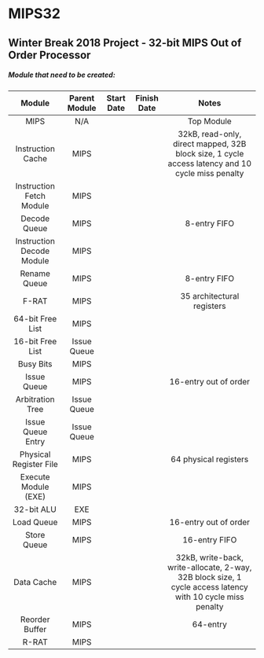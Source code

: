 # MIPS32
## Winter Break 2018 Project - 32-bit MIPS Out of Order Processor

##### Module that need to be created:
| Module                    | Parent Module | Start Date | Finish Date | Notes |
|:-------------------------:|:-------------:|:----------:|:-----------:|:-----:|
| MIPS                      | N/A           | | | Top Module |
| Instruction Cache         | MIPS          | | | 32kB, read-only, direct mapped, 32B block size, 1 cycle access latency and 10 cycle miss penalty |
| Instruction Fetch Module  | MIPS          | | | |
| Decode Queue              | MIPS          | | | 8-entry FIFO |
| Instruction Decode Module | MIPS          | | | |
| Rename Queue              | MIPS          | | | 8-entry FIFO |
| F-RAT                     | MIPS          | | | 35 architectural registers |
| 64-bit Free List          | MIPS          | | | |
| 16-bit Free List          | Issue Queue   | | | |
| Busy Bits                 | MIPS          | | | |
| Issue Queue               | MIPS          | | | 16-entry out of order |
| Arbitration Tree          | Issue Queue   | | | |
| Issue Queue Entry         | Issue Queue   | | | |
| Physical Register File    | MIPS          | | | 64 physical registers |
| Execute Module (EXE)      | MIPS          | | | |
| 32-bit ALU                | EXE           | | | |
| Load Queue                | MIPS          | | | 16-entry out of order |
| Store Queue               | MIPS          | | | 16-entry FIFO |
| Data Cache                | MIPS          | | | 32kB, write-back, write-allocate, 2-way, 32B block size, 1 cycle access latency with 10 cycle miss penalty |
| Reorder Buffer            | MIPS          | | | 64-entry |
| R-RAT                     | MIPS          | | | |
